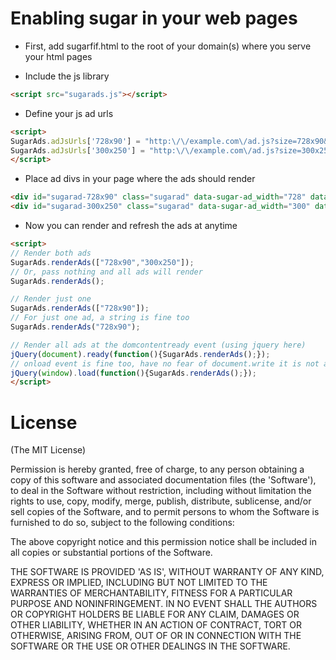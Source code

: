 # Enabling sugar in your web pages

* First, add sugarfif.html to the root of your domain(s) where you serve your html pages

* Include the js library

```html
<script src="sugarads.js"></script>
```

* Define your js ad urls

```html
<script>
SugarAds.adJsUrls['728x90'] = "http:\/\/example.com\/ad.js?size=728x90&var1=val1&var2=val2";
SugarAds.adJsUrls['300x250'] = "http:\/\/example.com\/ad.js?size=300x250&var1=val1&var2=val2";
</script>
```

* Place ad divs in your page where the ads should render

```html
<div id="sugarad-728x90" class="sugarad" data-sugar-ad_width="728" data-sugar-ad_height="90"></div>
<div id="sugarad-300x250" class="sugarad" data-sugar-ad_width="300" data-sugar-ad_height="250"></div>
```

* Now you can render and refresh the ads at anytime

```html
<script>
// Render both ads
SugarAds.renderAds(["728x90","300x250"]);
// Or, pass nothing and all ads will render
SugarAds.renderAds();

// Render just one
SugarAds.renderAds(["728x90"]);
// For just one ad, a string is fine too
SugarAds.renderAds("728x90");

// Render all ads at the domcontentready event (using jquery here)
jQuery(document).ready(function(){SugarAds.renderAds();});
// onload event is fine too, have no fear of document.write it is not a problem
jQuery(window).load(function(){SugarAds.renderAds();});
</script>
```

# License

(The MIT License)

Permission is hereby granted, free of charge, to any person obtaining
a copy of this software and associated documentation files (the
'Software'), to deal in the Software without restriction, including
without limitation the rights to use, copy, modify, merge, publish,
distribute, sublicense, and/or sell copies of the Software, and to
permit persons to whom the Software is furnished to do so, subject to
the following conditions:

The above copyright notice and this permission notice shall be
included in all copies or substantial portions of the Software.

THE SOFTWARE IS PROVIDED 'AS IS', WITHOUT WARRANTY OF ANY KIND,
EXPRESS OR IMPLIED, INCLUDING BUT NOT LIMITED TO THE WARRANTIES OF
MERCHANTABILITY, FITNESS FOR A PARTICULAR PURPOSE AND NONINFRINGEMENT.
IN NO EVENT SHALL THE AUTHORS OR COPYRIGHT HOLDERS BE LIABLE FOR ANY
CLAIM, DAMAGES OR OTHER LIABILITY, WHETHER IN AN ACTION OF CONTRACT,
TORT OR OTHERWISE, ARISING FROM, OUT OF OR IN CONNECTION WITH THE
SOFTWARE OR THE USE OR OTHER DEALINGS IN THE SOFTWARE.